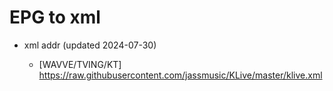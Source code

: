 # EPG to xml

* xml addr (updated 2024-07-30)

  - [WAVVE/TVING/KT]
    https://raw.githubusercontent.com/jassmusic/KLive/master/klive.xml


